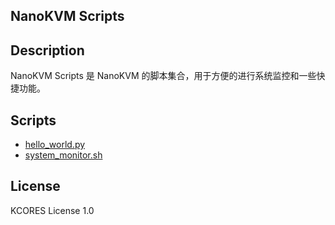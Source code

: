 NanoKVM Scripts
---------------

## Description

NanoKVM Scripts 是 NanoKVM 的脚本集合，用于方便的进行系统监控和一些快捷功能。


## Scripts

- [hello_world.py](./src/hello_world.py)
- [system_monitor.sh](./src/system_monitor.sh)


## License

KCORES License 1.0

